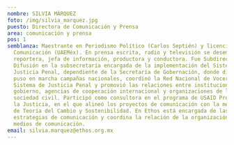 ```yaml
---
nombre: SILVIA MÁRQUEZ
foto: /img/silvia_marquez.jpg
puesto: Directora de Comunicación y Prensa
area: comunicación y prensa
pos: 1
semblanza: Maestrante en Periodismo Político (Carlos Septién) y licenciada en
  Comunicación (UAEMéx). En prensa escrita, radio y televisión se desempeñó como
  reportera, jefa de información, productora y conductora. Fue Subdirectora de
  Difusión en la subsecretaría encargada de la implementación del Sistema de
  Justicia Penal, dependiente de la Secretaría de Gobernación, donde diseñó y
  puso en marcha campañas nacionales, coordinó la Red Nacional de Voceros del
  Sistema de Justicia Penal y promovió las relaciones entre instituciones de
  gobierno, agencias de cooperación internacional y organizaciones de la
  sociedad civil. Participó como consultora en el programa de USAID Promoviendo
  la Justicia, en el que alineó los proyectos de comunicación con la metodología
  de Teoría del Cambio y Sostenibilidad. En Ethos está encargada de las
  estrategias de comunicación y coordina la relación de la organización con los
  medios de comunicación.
email: silvia.marquez@ethos.org.mx
---
```

